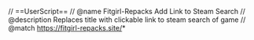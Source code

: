 // ==UserScript==
// @name         Fitgirl-Repacks Add Link to Steam Search
// @description  Replaces title with clickable link to steam search of game
// @match        https://fitgirl-repacks.site/*
